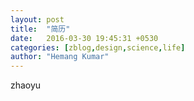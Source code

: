 ```yaml
---
layout: post
title:  "简历"
date:   2016-03-30 19:45:31 +0530
categories: [zblog,design,science,life]
author: "Hemang Kumar"
---
```

zhaoyu
